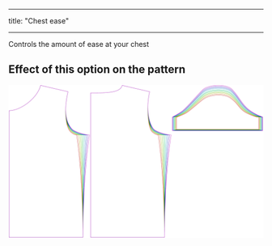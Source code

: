 ***

title: "Chest ease"

***

Controls the amount of ease at your chest

## Effect of this option on the pattern

![This image shows the effect of this option by superimposing several variants that have a different value for this option](teagan_chestease_sample.svg "Effect of this option on the pattern")
